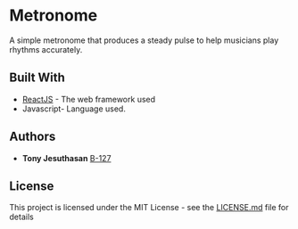 # Metronome
A simple metronome that produces a steady pulse to help musicians play rhythms accurately. 

## Built With

* [ReactJS](https://reactjs.org/) - The web framework used
* Javascript- Language used.

## Authors

* **Tony Jesuthasan** [B-127](https://github.com/B-127)

## License

This project is licensed under the MIT License - see the [LICENSE.md](https://github.com/B-127/Metronome/blob/master/LICENSE) file for details
